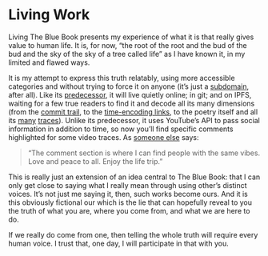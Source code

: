 # Living Work

Living The Blue Book presents my experience of what it is that really gives value to human life. It is, for now, “the root of the root and the bud of the bud and the sky of the sky of a tree called life” as I have known it, in my limited and flawed ways.

It is my attempt to express this truth relatably, using more accessible categories and without trying to force it on anyone (it’s just a [subdomain](https://living.thebluebook.co.za), after all). Like its [predecessor](https://thebluebook.co.za), it will live quietly online; in git; and on IPFS, waiting for a few true readers to find it and decode all its many dimensions (from the [commit trail](https://github.com/andytudhope/thebluebook/commits/book), to the [time-encoding links](https://thebluebook.co.za/fugue-i/), to the poetry itself and all its [many](https://www.youtube.com/playlist?list=PL5ClmaG2tnPOSeeVkPwtLIh5UjjFHcTKj) [traces](https://www.youtube.com/playlist?list=PL5ClmaG2tnPNgqWDBGCWAQxD0sYpbfPRK)). Unlike its predecessor, it uses YouTube’s API to pass social information in addition to time, so now you’ll find specific comments highlighted for some video traces. As [someone else](https://www.youtube.com/watch?v=Bhk7cjjLVXI&lc=UgwabrakLK8wSTyEjgF4AaABAg) says:

>“The comment section is where I can find people with the same vibes. Love and peace to all. Enjoy the life trip.”

This is really just an extension of an idea central to The Blue Book: that I can only get close to saying what I really mean through using other’s distinct voices. It’s not just me saying it, then, such works become ours. And it is this obviously fictional our which is the lie that can hopefully reveal to you the truth of what you are, where you come from, and what we are here to do.

If we really do come from one, then telling the whole truth will require every human voice. I trust that, one day, I will participate in that with you. 
